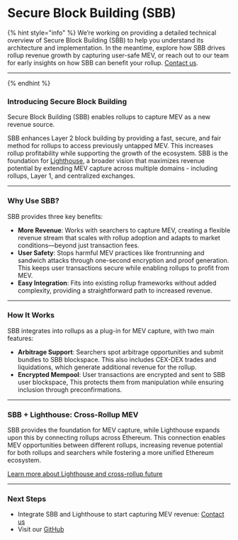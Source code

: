 # Secure Block Building (SBB)

{% hint style="info" %}
We’re working on providing a detailed technical overview of Secure Block Building (SBB) to help you understand its architecture and implementation. In the meantime, explore how SBB drives rollup revenue growth by capturing user-safe MEV, or reach out to our team for early insights on how SBB can benefit your rollup. [Contact us](https://www.theradius.xyz/contact).

***
{% endhint %}

### Introducing Secure Block Building

Secure Block Building (SBB) enables rollups to capture MEV as a new revenue source.

SBB enhances Layer 2 block building by providing a fast, secure, and fair method for rollups to access previously untapped MEV. This increases rollup profitability while supporting the growth of the ecosystem. SBB is the foundation for [Lighthouse](lighthouse.md), a broader vision that maximizes revenue potential by extending MEV capture across multiple domains - including rollups, Layer 1, and centralized exchanges.

***

### **Why Use SBB?**

SBB provides three key benefits:

* **More Revenue**: Works with searchers to capture MEV, creating a flexible revenue stream that scales with rollup adoption and adapts to market conditions—beyond just transaction fees.
* **User Safety**: Stops harmful MEV practices like frontrunning and sandwich attacks through one-second encryption and proof generation. This keeps user transactions secure while enabling rollups to profit from MEV.
* **Easy Integration**: Fits into existing rollup frameworks without added complexity, providing a straightforward path to increased revenue.

***

### How It Works

SBB integrates into rollups as a plug-in for MEV capture, with two main features:

* **Arbitrage Support**: Searchers spot arbitrage opportunities and submit bundles to SBB blockspace. This also includes CEX-DEX trades and liquidations, which generate additional revenue for the rollup.
* **Encrypted Mempool**: User transactions are encrypted and sent to SBB user blockspace, This protects them from manipulation while ensuring inclusion through preconfirmations.

***

### **SBB + Lighthouse: Cross-Rollup MEV**

SBB provides the foundation for MEV capture, while Lighthouse expands upon this by connecting rollups across Ethereum. This connection enables MEV opportunities between different rollups, increasing revenue potential for both rollups and searchers while fostering a more unified Ethereum ecosystem.

[Learn more about Lighthouse and cross-rollup future](lighthouse.md)

***

### Next Steps

* Integrate SBB and Lighthouse to start capturing MEV revenue: [Contact us](https://www.theradius.xyz/contact)
* Visit our [GitHub](https://github.com/radiusxyz)
